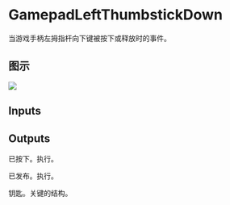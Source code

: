 # GamepadLeftThumbstickDown

当游戏手柄左拇指杆向下键被按下或释放时的事件。

## 图示

![]($-20221218-19222562.png)

## Inputs

## Outputs

已按下。执行。

已发布。执行。

钥匙。关键的结构。
